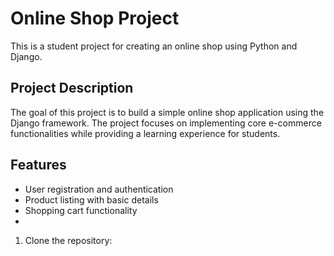 #  Online Shop Project

This is a student project for creating an online shop using Python and Django.

## Project Description

The goal of this project is to build a simple online shop application using the Django framework. The project focuses on implementing core e-commerce functionalities while providing a learning experience for students.

## Features

- User registration and authentication
- Product listing with basic details
- Shopping cart functionality
- 

1. Clone the repository:
 
